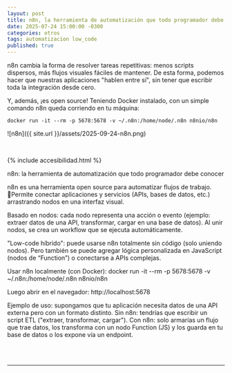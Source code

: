 ```yaml
---
layout: post
title: n8n, la herramienta de automatización que todo programador debe conocer
date: 2025-07-24 15:00:00 -0300
categories: otros
tags: automatizacion low_code
published: true
---
```


n8n cambia la forma de resolver tareas repetitivas: menos scripts dispersos, más flujos visuales fáciles de mantener. De esta forma, podemos hacer que nuestras aplicaciones "hablen entre sí", sin tener que escribir toda la integración desde cero.

Y, además, ¡es open source! Teniendo Docker instalado, con un simple comando n8n queda corriendo en tu máquina:

`docker run -it --rm -p 5678:5678 -v ~/.n8n:/home/node/.n8n n8nio/n8n`

![n8n]({{ site.url }}/assets/2025-09-24-n8n.png)


&nbsp;

{% include accesibilidad.html %}

n8n: la herramienta de automatización que todo programador debe conocer

n8n es una herramienta open source para automatizar flujos de trabajo. Permite conectar aplicaciones y servicios (APIs, bases de datos, etc.) arrastrando nodos en una interfaz visual.

Basado en nodos: cada nodo representa una acción o evento (ejemplo: extraer datos de una API, transformar, cargar en una base de datos). Al unir nodos, se crea un workflow que se ejecuta automáticamente.

"Low-code híbrido": puede usarse n8n totalmente sin código (solo uniendo nodos). Pero también se puede agregar lógica personalizada en JavaScript (nodos de “Function”) o conectarse a APIs complejas.

Usar n8n localmente (con Docker): docker run -it --rm -p 5678:5678 -v ~/.n8n:/home/node/.n8n n8nio/n8n

Luego abrir en el navegador: http://localhost:5678

Ejemplo de uso: supongamos que tu aplicación necesita datos de una API externa pero con un formato distinto. Sin n8n: tendrías que escribir un script ETL ("extraer, transformar, cargar"). Con n8n: solo armarías un flujo que trae datos, los transforma con un nodo Function (JS) y los guarda en tu base de datos o los expone vía un endpoint.

</div></details>
<br />&nbsp;
<hr />
